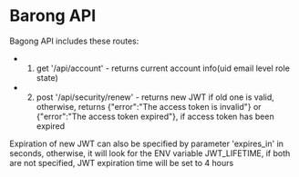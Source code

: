  # Barong API

 Bagong API includes these routes:
 - 1. get '/api/account' - returns current account info(uid email level role state)
 - 2. post '/api/security/renew' - returns new JWT if old one is valid, otherwise,
 returns {"error":"The access token is invalid"} or {"error":"The access token expired"},
 if access token has been expired

Expiration of new JWT can also be specified by parameter 'expires_in' in seconds, otherwise,
it will look for the ENV variable JWT_LIFETIME, if both are not specified, JWT expiration
time will be set to 4 hours
